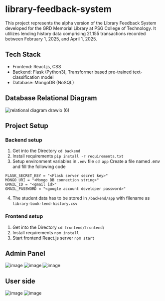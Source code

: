 # library-feedback-system
This project represents the alpha version of the Library Feedback System developed for the GRD Memorial Library at PSG College of Technology. It utilizes lending history data comprising 21,155 transactions recorded between February 1, 2025, and April 1, 2025.

## Tech Stack
- Frontend: React.js, CSS
- Backend: Flask (Python3), Transformer based pre-trained text-classification model
- Database: MongoDB (NoSQL)

## Database Relational Diagram
![relational diagram drawio (6)](https://github.com/user-attachments/assets/36b8a667-5ac3-4387-9477-56dbe349dd4a)

## Project Setup
### Backend setup
1. Get into the Directory
```cd backend```
2. Install requirements
```pip install -r requirements.txt```
3. Setup environment variables in ```.env``` file
```cd app```
Create a file named .env and fill the following code
```
FLASK_SECRET_KEY = "<Flask server secret key>"
MONGO_URI = "<Mongo DB connection string>"
GMAIL_ID = "<gmail id>"
GMAIL_PASSWORD = "<google account developer password>"
```
4. The student data has to be stored in ```/backend/app``` with filename as ```library-book-lend-history.csv```
### Frontend setup
1. Get into the Directory
```cd frontend/frontend```\
2. Install requirements
```npm install```
3. Start frontend React.js server
```npm start```

## Admin Panel
![image](https://github.com/user-attachments/assets/2594bef6-525b-4898-b5d9-524c06d8eda0)
![image](https://github.com/user-attachments/assets/95fbbf94-d74d-4ba9-9f02-026fa10ea7dd)
![image](https://github.com/user-attachments/assets/f3bb148f-db9f-4054-82b8-2e4c3f3fc743)

## User side
![image](https://github.com/user-attachments/assets/18514f23-2b77-4bd7-9855-182fdd08481f)
![image](https://github.com/user-attachments/assets/064fafd2-f4d8-4369-a0ce-861dfda78f2b)

